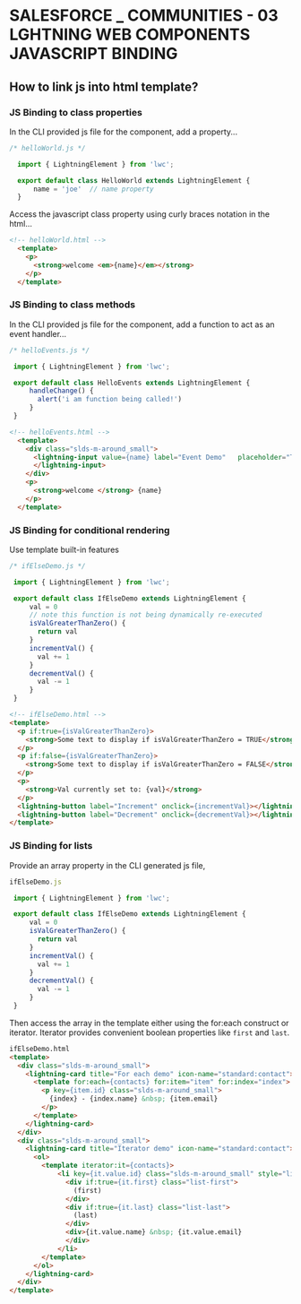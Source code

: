 # SALESFORCE _ COMMUNITIES - 03 LGHTNING WEB COMPONENTS JAVASCRIPT BINDING
## How to link js into html template?
### JS Binding to class properties
In the CLI provided js file for the component, add a property...
```javascript
/* helloWorld.js */

  import { LightningElement } from 'lwc';

  export default class HelloWorld extends LightningElement {
      name = 'joe'  // name property
  }
```
Access the javascript class property using curly braces notation in the html...
```html
<!-- helloWorld.html -->
  <template>
    <p>
      <strong>welcome <em>{name}</em></strong>
    </p>
  </template>

```
### JS Binding to class methods
In the CLI provided js file for the component, add a function to act as an event handler...
```javascript
/* helloEvents.js */

 import { LightningElement } from 'lwc';

 export default class HelloEvents extends LightningElement {
     handleChange() {
       alert('i am function being called!')
     }
 }
```
```html
<!-- helloEvents.html -->
  <template>
    <div class="slds-m-around_small">
      <lightning-input value={name} label="Event Demo"   placeholder="Type your input here..."  onchange={handleChange}>
      </lightning-input>
    </div>
    <p>
      <strong>welcome </strong> {name}
    </p>
  </template>
```
### JS Binding for conditional rendering
Use template built-in features
```javascript
/* ifElseDemo.js */

 import { LightningElement } from 'lwc';

 export default class IfElseDemo extends LightningElement {
     val = 0
     // note this function is not being dynamically re-executed
     isValGreaterThanZero() {
       return val
     }
     incrementVal() {
       val += 1
     }
     decrementVal() {
       val -= 1
     }
 }
```
```html
<!-- ifElseDemo.html -->
<template>
  <p if:true={isValGreaterThanZero}>
    <strong>Some text to display if isValGreaterThanZero = TRUE</strong>
  </p>
  <p if:false={isValGreaterThanZero}>
    <strong>Some text to display if isValGreaterThanZero = FALSE</strong>
  </p>
  <p>
    <strong>Val currently set to: {val}</strong>
  </p>
  <lightning-button label="Increment" onclick={incrementVal}></lightning-button>
  <lightning-button label="Decrement" onclick={decrementVal}></lightning-button>
</template>

```
### JS Binding for lists
Provide an array property in the CLI generated js file,
```javascript
ifElseDemo.js

 import { LightningElement } from 'lwc';

 export default class IfElseDemo extends LightningElement {
     val = 0
     isValGreaterThanZero() {
       return val
     }
     incrementVal() {
       val += 1
     }
     decrementVal() {
       val -= 1
     }
 }
```
Then access the array in the template either using the for:each construct or iterator.  Iterator provides convenient boolean properties like `first` and `last`.
```html
ifElseDemo.html
<template>
  <div class="slds-m-around_small">
    <lightning-card title="For each demo" icon-name="standard:contact">
      <template for:each={contacts} for:item="item" for:index="index">
        <p key={item.id} class="slds-m-around_small">
          {index} - {index.name} &nbsp; {item.email}
        </p>
      </template>
    </lightning-card>
  </div>
  <div class="slds-m-around_small">
    <lightning-card title="Iterator demo" icon-name="standard:contact">
      <ol>
        <template iterator:it={contacts}>
            <li key={it.value.id} class="slds-m-around_small" style="list-style-type: none;">
              <div if:true={it.first} class="list-first">
                (first)
              </div>
              <div if:true={it.last} class="list-last">
                (last)
              </div>
              <div>{it.value.name} &nbsp; {it.value.email}
              </div>
            </li>
        </template>
      </ol>
    </lightning-card>
  </div>
</template>
```
